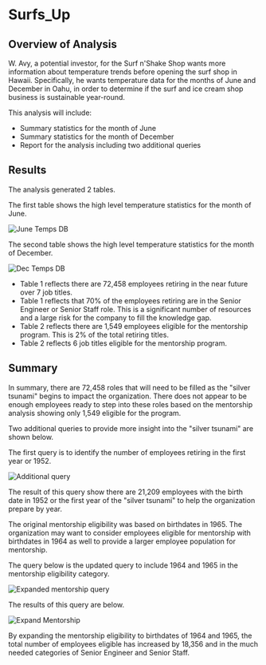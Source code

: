 # Surfs_Up

## Overview of Analysis

W. Avy, a potential investor, for the Surf n'Shake Shop wants more information about temperature trends before opening the surf shop in Hawaii. Specifically, he wants temperature data for the months of June and December in Oahu, in order to determine if the surf and ice cream shop business is sustainable year-round. 

This analysis will include:

* Summary statistics for the month of June
* Summary statistics for the month of December
* Report for the analysis including two additional queries

## Results 

The analysis generated 2 tables.

The first table shows the high level temperature statistics for the month of June.

![June Temps DB](https://user-images.githubusercontent.com/100876517/169726802-e4977deb-8529-4934-876c-71260f9fa20f.png)


The second table shows the high level temperature statistics for the month of December.

![Dec Temps DB](https://user-images.githubusercontent.com/100876517/169726808-f140debc-81d2-4c69-b135-b1a909b8ee52.png)

* Table 1 reflects there are 72,458 employees retiring in the near future over 7 job titles.
* Table 1 reflects that 70% of the employees retiring are in the Senior Engineer or Senior Staff role.  This is a 
  significant number of resources and a large risk for the company to fill the knowledge gap.
* Table 2 reflects there are 1,549 employees eligible for the mentorship program.  This is 2% of the total
  retiring titles.
* Table 2 reflects 6 job titles eligible for the mentorship program.

## Summary

In summary, there are 72,458 roles that will need to be filled as the "silver tsunami" begins to impact the
organization.  There does not appear to be enough employees ready to step into these roles based on the
mentorship analysis showing only 1,549 eligible for the program.

Two additional queries to provide more insight into the "silver tsunami" are shown below.

The first query is to identify the number of employees retiring in the first year or 1952.

![Additional query](https://user-images.githubusercontent.com/100876517/167326459-dd555df6-b7c4-4759-8bd0-a50b2383c7fd.png)

The result of this query show there are 21,209 employees with the birth date in 1952 or the first year of the "silver 
tsunami" to help the organization prepare by year.

The original mentorship eligibility was based on birthdates in 1965.  The organization may want to consider employees
eligible for mentorship with birthdates in 1964 as well to provide a larger employee population for mentorship.

The query below is the updated query to include 1964 and 1965 in the mentorship eligibility category.

![Expanded mentorship query](https://user-images.githubusercontent.com/100876517/167327651-a1321e0a-43df-4582-9cf5-232a890c8c01.png)

The results of this query are below.  

![Expand Mentorship](https://user-images.githubusercontent.com/100876517/167328236-14087157-d385-4358-b1aa-2480d24abad7.png)

By expanding the mentorship eligibility to birthdates of 1964 and 1965, the total number of employees eligible has increased by
18,356 and in the much needed categories of Senior Engineer and Senior Staff.

